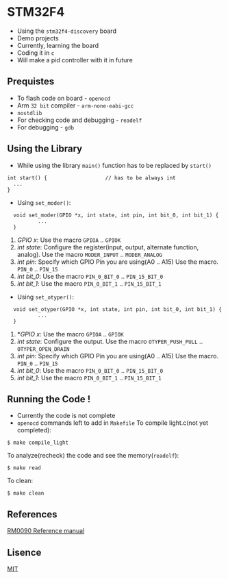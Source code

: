 # STM32F4
* Using the `stm32f4-discovery` board
* Demo projects
* Currently, learning the board
* Coding it in `c`
* Will make a pid controller with it in future

## Prequistes
* To flash code on board - `openocd`
* Arm `32 bit` compiler - `arm-none-eabi-gcc`
* `nostdlib`
* For checking code and debugging - `readelf`
* For debugging - `gdb`

## Using the Library
* While using the library `main()` function has to be replaced by `start()`
```
int start() {                   // has to be always int
  ...
}
```
* Using `set_moder()`:
```
  void set_moder(GPIO *x, int state, int pin, int bit_0, int bit_1) {
          ...
  }
```
1. *GPIO *x**: Use the macro `GPIOA` .. `GPIOK`
2. *int state*: Configure the register(input, output, alternate function, analog). Use the macro `MODER_INPUT` .. `MODER_ANALOG`
3. *int pin*: Specify which GPIO Pin you are using(A0 .. A15) Use the macro. `PIN_0` .. `PIN_15`
4. *int bit_0*: Use the macro `PIN_0_BIT_0` .. `PIN_15_BIT_0`
5. *int bit_1*: Use the macro `PIN_0_BIT_1` .. `PIN_15_BIT_1`

* Using `set_otyper()`:
```
  void set_otyper(GPIO *x, int state, int pin, int bit_0, int bit_1) {
          ...
  }
```
1. **GPIO *x**: Use the macro `GPIOA` .. `GPIOK`
2. *int state*: Configure the output. Use the macro `OTYPER_PUSH_PULL` .. `OTYPER_OPEN_DRAIN`
3. *int pin*: Specify which GPIO Pin you are using(A0 .. A15) Use the macro. `PIN_0` .. `PIN_15`
4. *int bit_0*: Use the macro `PIN_0_BIT_0` .. `PIN_15_BIT_0`
5. *int bit_1*: Use the macro `PIN_0_BIT_1` .. `PIN_15_BIT_1`
  
## Running the Code !
* Currently the code is not complete
* `openocd` commands left to add in `Makefile`
To compile light.c(not yet completed):
```
$ make compile_light
```
To analyze(recheck) the code and see the memory(`readelf`):
```
$ make read
```
To clean:
```
$ make clean
```

## References
[RM0090 Reference manual](https://www.st.com/resource/en/reference_manual/rm0090-stm32f405415-stm32f407417-stm32f427437-and-stm32f429439-advanced-armbased-32bit-mcus-stmicroelectronics.pdf)

## Lisence
[MIT](https://github.com/vtarale/STM32F4/blob/main/LICENSE)
